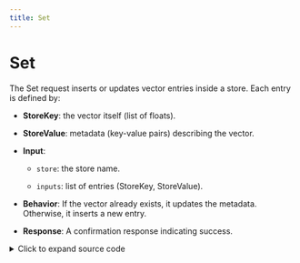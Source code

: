 ```yaml
---
title: Set
---
```


# Set
The Set request inserts or updates vector entries inside a store. Each entry is defined by:

* **StoreKey**: the vector itself (list of floats).

* **StoreValue**: metadata (key-value pairs) describing the vector.

* **Input**:

  * `store`: the store name.

  * `inputs`: list of entries (StoreKey, StoreValue).

* **Behavior**: If the vector already exists, it updates the metadata. Otherwise, it inserts a new entry.

* **Response**: A confirmation response indicating success.

<details>
  <summary>Click to expand source code</summary>

```py
import asyncio
from importlib.metadata import metadata
from ahnlich_client_py.grpc import keyval, metadata
from grpclib.client import Channel
from ahnlich_client_py.grpc.services.db_service import DbServiceStub
from ahnlich_client_py.grpc.db import query as db_query
from ahnlich_client_py.grpc.db.server import Set

async def set():
  async with Channel(host="127.0.0.1", port=1369) as channel:
    client = DbServiceStub(channel)

  store_key = keyval.StoreKey(key=[5.0, 3.0, 4.0, 3.9, 4.9])
  store_value = keyval.StoreValue(
    value={"rank": metadata.MetadataValue(raw_string="chunin")}
  )

  response = await client.set(
    db_query.Set(
      store="test store",
      inputs=[keyval.DbStoreEntry(key=store_key, value=store_value)]
    )
  )

if __name__ == "__main__":
  asyncio.run(set())
```
</details>